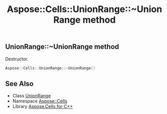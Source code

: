 ﻿---
title: Aspose::Cells::UnionRange::~UnionRange method
linktitle: ~UnionRange
second_title: Aspose.Cells for C++ API Reference
description: 'Aspose::Cells::UnionRange::~UnionRange method. Destructor in C++.'
type: docs
weight: 200
url: /cpp/aspose.cells/unionrange/~unionrange/
---
## UnionRange::~UnionRange method


Destructor.

```cpp
Aspose::Cells::UnionRange::~UnionRange()
```

## See Also

* Class [UnionRange](../)
* Namespace [Aspose::Cells](../../)
* Library [Aspose.Cells for C++](../../../)
